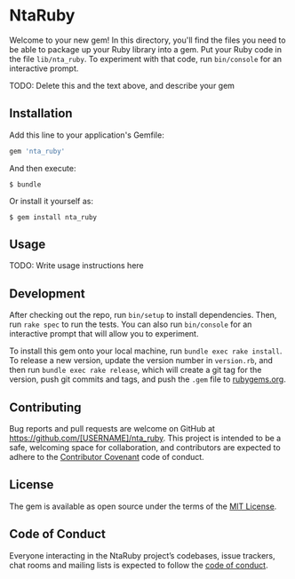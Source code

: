 # NtaRuby

Welcome to your new gem! In this directory, you'll find the files you need to be able to package up your Ruby library into a gem. Put your Ruby code in the file `lib/nta_ruby`. To experiment with that code, run `bin/console` for an interactive prompt.

TODO: Delete this and the text above, and describe your gem

## Installation

Add this line to your application's Gemfile:

```ruby
gem 'nta_ruby'
```

And then execute:

    $ bundle

Or install it yourself as:

    $ gem install nta_ruby

## Usage

TODO: Write usage instructions here

## Development

After checking out the repo, run `bin/setup` to install dependencies. Then, run `rake spec` to run the tests. You can also run `bin/console` for an interactive prompt that will allow you to experiment.

To install this gem onto your local machine, run `bundle exec rake install`. To release a new version, update the version number in `version.rb`, and then run `bundle exec rake release`, which will create a git tag for the version, push git commits and tags, and push the `.gem` file to [rubygems.org](https://rubygems.org).

## Contributing

Bug reports and pull requests are welcome on GitHub at https://github.com/[USERNAME]/nta_ruby. This project is intended to be a safe, welcoming space for collaboration, and contributors are expected to adhere to the [Contributor Covenant](http://contributor-covenant.org) code of conduct.

## License

The gem is available as open source under the terms of the [MIT License](https://opensource.org/licenses/MIT).

## Code of Conduct

Everyone interacting in the NtaRuby project’s codebases, issue trackers, chat rooms and mailing lists is expected to follow the [code of conduct](https://github.com/[USERNAME]/nta_ruby/blob/master/CODE_OF_CONDUCT.md).
